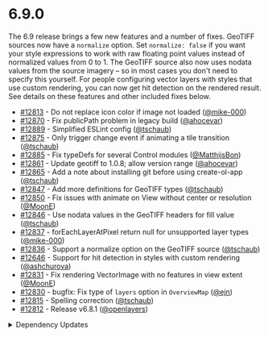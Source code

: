 # 6.9.0

The 6.9 release brings a few new features and a number of fixes.  GeoTIFF sources now have a `normalize` option.  Set `normalize: false` if you want your style expressions to work with raw floating point values instead of normalized values from 0 to 1.  The GeoTIFF source also now uses nodata values from the source imagery – so in most cases you don't need to specify this yourself.  For people configuring vector layers with styles that use custom rendering, you can now get hit detection on the rendered result.  See details on these features and other included fixes below.

 * [#12813](https://github.com/openlayers/openlayers/pull/12813) - Do not replace icon color if image not loaded ([@mike-000](https://github.com/mike-000))
 * [#12870](https://github.com/openlayers/openlayers/pull/12870) - Fix publicPath problem in legacy build ([@ahocevar](https://github.com/ahocevar))
 * [#12889](https://github.com/openlayers/openlayers/pull/12889) - Simplified ESLint config ([@tschaub](https://github.com/tschaub))
 * [#12875](https://github.com/openlayers/openlayers/pull/12875) - Only trigger change event if animating a tile transition ([@tschaub](https://github.com/tschaub))
 * [#12885](https://github.com/openlayers/openlayers/pull/12885) - Fix typeDefs for several Control modules ([@MatthijsBon](https://github.com/MatthijsBon))
 * [#12861](https://github.com/openlayers/openlayers/pull/12861) - Update geotiff to 1.0.8; allow version range ([@ahocevar](https://github.com/ahocevar))
 * [#12865](https://github.com/openlayers/openlayers/pull/12865) - Add a note about installing git before using create-ol-app ([@tschaub](https://github.com/tschaub))
 * [#12847](https://github.com/openlayers/openlayers/pull/12847) - Add more definitions for GeoTIFF types ([@tschaub](https://github.com/tschaub))
 * [#12850](https://github.com/openlayers/openlayers/pull/12850) - Fix issues with animate on View without center or resolution ([@MoonE](https://github.com/MoonE))
 * [#12846](https://github.com/openlayers/openlayers/pull/12846) - Use nodata values in the GeoTIFF headers for fill value ([@tschaub](https://github.com/tschaub))
 * [#12837](https://github.com/openlayers/openlayers/pull/12837) - forEachLayerAtPixel return null for unsupported layer types ([@mike-000](https://github.com/mike-000))
 * [#12836](https://github.com/openlayers/openlayers/pull/12836) - Support a normalize option on the GeoTIFF source ([@tschaub](https://github.com/tschaub))
 * [#12646](https://github.com/openlayers/openlayers/pull/12646) - Support for hit detection in styles with custom rendering ([@ashchurova](https://github.com/ashchurova))
 * [#12831](https://github.com/openlayers/openlayers/pull/12831) - Fix rendering VectorImage with no features in view extent ([@MoonE](https://github.com/MoonE))
 * [#12830](https://github.com/openlayers/openlayers/pull/12830) - bugfix: Fix type of `layers` option in `OverviewMap` ([@ejn](https://github.com/ejn))
 * [#12815](https://github.com/openlayers/openlayers/pull/12815) - Spelling correction ([@tschaub](https://github.com/tschaub))
 * [#12812](https://github.com/openlayers/openlayers/pull/12812) - Release v6.8.1 ([@openlayers](https://github.com/openlayers))


<details>
  <summary>Dependency Updates</summary>

 * [#12881](https://github.com/openlayers/openlayers/pull/12881) - Bump webpack from 5.56.1 to 5.58.1 ([@openlayers](https://github.com/openlayers))
 * [#12882](https://github.com/openlayers/openlayers/pull/12882) - Bump marked from 3.0.4 to 3.0.7 ([@openlayers](https://github.com/openlayers))
 * [#12878](https://github.com/openlayers/openlayers/pull/12878) - Bump webpack-dev-server from 4.3.0 to 4.3.1 ([@openlayers](https://github.com/openlayers))
 * [#12879](https://github.com/openlayers/openlayers/pull/12879) - Bump @babel/preset-env from 7.15.6 to 7.15.8 ([@openlayers](https://github.com/openlayers))
 * [#12880](https://github.com/openlayers/openlayers/pull/12880) - Bump @babel/eslint-parser from 7.15.7 to 7.15.8 ([@openlayers](https://github.com/openlayers))
 * [#12884](https://github.com/openlayers/openlayers/pull/12884) - Bump @babel/core from 7.15.5 to 7.15.8 ([@openlayers](https://github.com/openlayers))
 * [#12877](https://github.com/openlayers/openlayers/pull/12877) - Bump webpack-cli from 4.8.0 to 4.9.0 ([@openlayers](https://github.com/openlayers))
 * [#12854](https://github.com/openlayers/openlayers/pull/12854) - Bump webpack from 5.54.0 to 5.56.1 ([@openlayers](https://github.com/openlayers))
 * [#12857](https://github.com/openlayers/openlayers/pull/12857) - Bump webpack-dev-server from 4.2.1 to 4.3.0 ([@openlayers](https://github.com/openlayers))
 * [#12856](https://github.com/openlayers/openlayers/pull/12856) - Bump @rollup/plugin-commonjs from 20.0.0 to 21.0.0 ([@openlayers](https://github.com/openlayers))
 * [#12855](https://github.com/openlayers/openlayers/pull/12855) - Bump rollup from 2.57.0 to 2.58.0 ([@openlayers](https://github.com/openlayers))
 * [#12853](https://github.com/openlayers/openlayers/pull/12853) - Bump clean-css-cli from 5.3.3 to 5.4.1 ([@openlayers](https://github.com/openlayers))
 * [#12822](https://github.com/openlayers/openlayers/pull/12822) - Bump glob from 7.1.7 to 7.2.0 ([@openlayers](https://github.com/openlayers))
 * [#12824](https://github.com/openlayers/openlayers/pull/12824) - Bump rollup from 2.56.3 to 2.57.0 ([@openlayers](https://github.com/openlayers))
 * [#12818](https://github.com/openlayers/openlayers/pull/12818) - Bump threads from 1.6.5 to 1.7.0 ([@openlayers](https://github.com/openlayers))
 * [#12821](https://github.com/openlayers/openlayers/pull/12821) - Bump @rollup/plugin-node-resolve from 13.0.4 to 13.0.5 ([@openlayers](https://github.com/openlayers))
 * [#12823](https://github.com/openlayers/openlayers/pull/12823) - Bump walk from 2.3.14 to 2.3.15 ([@openlayers](https://github.com/openlayers))
 * [#12819](https://github.com/openlayers/openlayers/pull/12819) - Bump webpack-dev-middleware from 5.1.0 to 5.2.1 ([@openlayers](https://github.com/openlayers))
 * [#12820](https://github.com/openlayers/openlayers/pull/12820) - Bump mocha from 9.1.1 to 9.1.2 ([@openlayers](https://github.com/openlayers))
 * [#12817](https://github.com/openlayers/openlayers/pull/12817) - Bump yargs from 17.1.1 to 17.2.1 ([@openlayers](https://github.com/openlayers))
 * [#12825](https://github.com/openlayers/openlayers/pull/12825) - Bump webpack from 5.53.0 to 5.54.0 ([@openlayers](https://github.com/openlayers))
 * [#12826](https://github.com/openlayers/openlayers/pull/12826) - Bump puppeteer from 10.2.0 to 10.4.0 ([@openlayers](https://github.com/openlayers))


</details>
